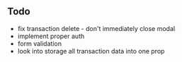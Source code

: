 
## Todo
- fix transaction delete - don't immediately close modal
- implement proper auth
- form validation
- look into storage all transaction data into one prop
